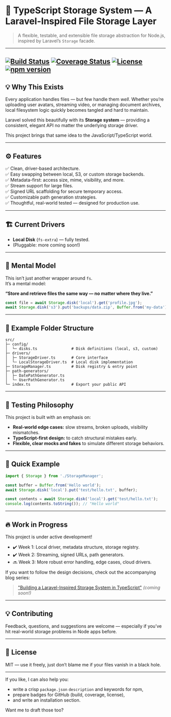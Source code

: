 # 🎒 TypeScript Storage System — A Laravel-Inspired File Storage Layer

> A flexible, testable, and extensible file storage abstraction for Node.js, inspired by Laravel’s `Storage` facade.

---
[![Build Status](https://img.shields.io/github/actions/workflow/status/Dru-Go/better-storage/ci.yml?branch=main&style=flat-square)](https://github.com/Dru-Go/better-storage/actions)
[![Coverage Status](https://img.shields.io/codecov/c/github/Dru-Go/better-storage/main?style=flat-square)](https://codecov.io/gh/Dru-Go/better-storage)
[![License](https://img.shields.io/github/license/Dru-Go/better-storage?style=flat-square)](https://github.com/Dru-Go/better-storage/blob/main/LICENSE)
[![npm version](https://img.shields.io/npm/v/better-storage?style=flat-square)](https://www.npmjs.com/package/better-storage)
---
## 💡 Why This Exists

Every application handles files — but few handle them *well*. Whether you’re uploading user avatars, streaming video, or managing document archives, local filesystem logic quickly becomes tangled and hard to maintain.

Laravel solved this beautifully with its **Storage system** — providing a consistent, elegant API no matter the underlying storage driver.

This project brings that same idea to the JavaScript/TypeScript world.

---

## ⚙️ Features

✅ Clean, driver-based architecture.  
✅ Easy swapping between local, S3, or custom storage backends.  
✅ Metadata-first: access size, mime, visibility, and more.  
✅ Stream support for large files.  
✅ Signed URL scaffolding for secure temporary access.  
✅ Customizable path generation strategies.  
✅ Thoughtful, real-world tested — designed for production use.

---

## 🏗️ Current Drivers

- **Local Disk** (`fs-extra`) — fully tested.
- (Pluggable: more coming soon!)

---

## 🧠 Mental Model

This isn’t just another wrapper around `fs`.  
It’s a mental model: 

**“Store and retrieve files the same way — no matter where they live.”**

```ts
const file = await Storage.disk('local').get('profile.jpg');
await Storage.disk('s3').put('backups/data.zip', Buffer.from('my-data'));
```

---

## 📂 Example Folder Structure

```
src/
├─ config/
│  └─ disks.ts               # Disk definitions (local, s3, custom)
├─ drivers/
│  ├─ StorageDriver.ts       # Core interface
│  └─ LocalStorageDriver.ts  # Local disk implementation
├─ StorageManager.ts         # Disk registry & entry point
├─ path-generators/
│  ├─ DatePathGenerator.ts
│  └─ UserPathGenerator.ts
└─ index.ts                  # Export your public API
```

---

## 🧪 Testing Philosophy

This project is built with an emphasis on:

- **Real-world edge cases:** slow streams, broken uploads, visibility mismatches.
- **TypeScript-first design:** to catch structural mistakes early.
- **Flexible, clear mocks and fakes** to simulate different storage behaviors.

---

## 🚀 Quick Example

```ts
import { Storage } from './StorageManager';

const buffer = Buffer.from('Hello world');
await Storage.disk('local').put('test/hello.txt', buffer);

const contents = await Storage.disk('local').get('test/hello.txt');
console.log(contents.toString()); // "Hello world"
```

---

## 🔥 Work in Progress

This project is under active development!

- ✔️ Week 1: Local driver, metadata structure, storage registry.
- ✔️ Week 2: Streaming, signed URLs, path generators.
- 🔜 Week 3: More robust error handling, edge cases, cloud drivers.

If you want to follow the design decisions, check out the accompanying blog series:
> ["Building a Laravel-Inspired Storage System in TypeScript"](https://world-rose.vercel.app/) *(coming soon!)*

---

## 💡 Contributing

Feedback, questions, and suggestions are welcome — especially if you’ve hit real-world storage problems in Node apps before.

---

## 🧾 License

MIT — use it freely, just don’t blame me if your files vanish in a black hole.

---

If you like, I can also help you:
- write a crisp `package.json` `description` and keywords for npm,
- prepare badges for GitHub (build, coverage, license),
- and write an installation section.

Want me to draft those too?
